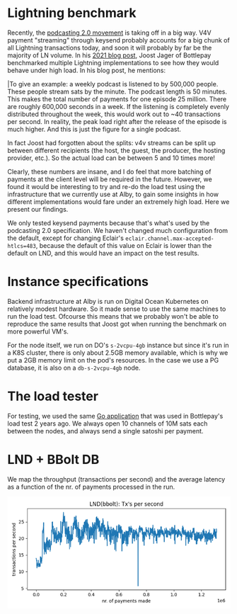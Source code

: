 # Lightning benchmark

Recently, the [podcasting 2.0 movement](https://blog.getalby.com/bitcoin-payments-for-podcasters-with-alby/) is taking off in a big way. V4V payment "streaming" through keysend probably accounts for a big chunk of all Lightning transactions today, and soon it will probably by far be the majority of LN volume. In his [2021 blog post](https://bottlepay.com/blog/bitcoin-lightning-node-performance/), Joost Jager of Bottlepay benchmarked multiple Lightning implementations to see how they would behave under high load. In his blog post, he mentions:

|To give an example: a weekly podcast is listened to by 500,000 people. These people stream sats by the minute. The podcast length is 50 minutes. This makes the total number of payments for one episode 25 million. There are roughly 600,000 seconds in a week. If the listening is completely evenly distributed throughout the week, this would work out to ~40 transactions per second. In reality, the peak load right after the release of the episode is much higher. And this is just the figure for a single podcast.

In fact Joost had forgotten about the splits: v4v streams can be split up between different recipients (the host, the guest, the producer, the hosting provider, etc.). So the actual load can be between 5 and 10 times more! 

Clearly, these numbers are insane, and I do feel that more batching of payments at the client level will be required in the future. However, we found it would be interesting to try and re-do the load test using the infrastructure that we currently use at Alby, to gain some insights in how different implementations would fare under an extremely high load. Here we present our findings.

We only tested keysend payments because that's what's used by the podcasting 2.0 specification. We haven't changed much configuration from the default, except for changing Eclair's `eclair.channel.max-accepted-htlcs=483`, because the default of this value on Eclair is lower than the default on LND, and this would have an impact on the test results.

# Instance specifications
Backend infrastructure at Alby is run on Digital Ocean Kubernetes on relatively modest hardware. So it made sense to use the same machines to run the load test. Ofcourse this means that we probably won't be able to reproduce the same results that Joost got when running the benchmark on more powerful VM's.

For the node itself, we run on DO's `s-2vcpu-4gb` instance but since it's run in a K8S cluster, there is only about 2.5GB memory available, which is why we put a 2GB memory limit on the pod's resources.
In the case we use a PG database, it is also on a `db-s-2vcpu-4gb` node. 

# The load tester
For testing, we used the same [Go application](https://github.com/getAlby/lightning-benchmark/tree/master/loadtest) that was used in Bottlepay's load test 2 years ago. We always open 10 channels of 10M sats each between the nodes, and always send a single satoshi per payment. 
# LND + BBolt DB
We map the throughput (transactions per second) and the average latency as a function of the nr. of payments processed in the run.

![](lnd_bbolt.png)